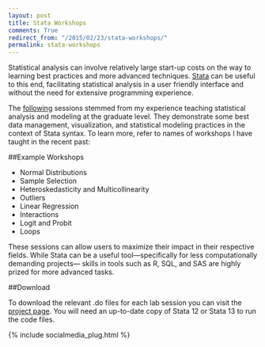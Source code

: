 ```yaml
---
layout: post
title: Stata Workshops
comments: True
redirect_from: "/2015/02/23/stata-workshops/"
permalink: stata-workshops
---
```


Statistical analysis can involve relatively large start-up costs on the way to learning best practices and more advanced techniques. [Stata](http://www.stata.com/) can be useful to this end, facilitating statistical analysis in a user friendly interface and without the need for extensive programming experience. 

The [following](https://github.com/moralesn/stata_workshops/blob/master/README.md) sessions stemmed from my experience teaching statistical analysis and modeling at the graduate level. They demonstrate some best data management, visualization, and statistical modeling practices in the context of Stata syntax. To learn more, refer to names of workshops I have taught in the recent past:

##Example Workshops 

* Normal Distributions
* Sample Selection
* Heteroskedasticity and Multicollinearity 
* Outliers
* Linear Regression
* Interactions
* Logit and Probit
* Loops

These sessions can allow users to maximize their impact in their respective fields. While Stata can be a useful tool—specifically for less computationally demanding projects— skills in tools such as R, SQL, and SAS are highly prized for more advanced tasks.

##Download

To download the relevant .do files for each lab session you can visit the [project page](https://github.com/moralesn/stata_workshops). You will need an up-to-date copy of Stata 12 or Stata 13 to run the code files.

{% include socialmedia_plug.html %}
